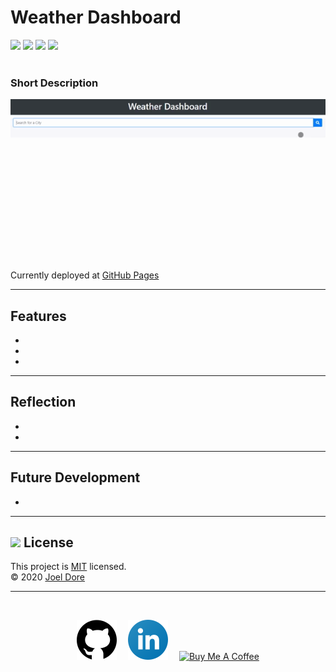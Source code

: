 # Weather Dashboard
<div>
<img src='https://img.shields.io/github/license/joeldore/Weather-Dashboard'>  
<img src='https://img.shields.io/github/repo-size/joeldore/Weather-Dashboard'>  
<img src='https://img.shields.io/github/languages/top/joeldore/Weather-Dashboard'>
<img src='https://img.shields.io/github/last-commit/joeldore/Weather-Dashboard'>
</div>
<br>

### Short Description

![Demo](./Assets/Images/demo.gif)

Currently deployed at [GitHub Pages](https://joeldore.github.i/Weather-Dashboard/)

---
## Features

- 
- 
- 
---

## Reflection
- 
- 

---
## Future Development

- 

---
## <img src="https://icon-library.com/images/license-icon/license-icon-17.jpg" width="28"> License
This project is [MIT](https://github.com/JoelDore/Weather-Dashboard/blob/main/LICENSE) licensed.  
© 2020 [Joel Dore](https://github.com/JoelDore)  

---
<br>

<div align="center">

[![github](Assets/Images/github.svg)](https://github.com/JoelDore) 
[![linkedin](Assets/Images/linkedin.svg)](http://www.linkedin.com/in/joeldore) 
<a href="https://www.buymeacoffee.com/JoelDore" target="_blank"><img src="https://cdn.buymeacoffee.com/buttons/v2/default-white.png" alt="Buy Me A Coffee" height="32"></a>

</div>